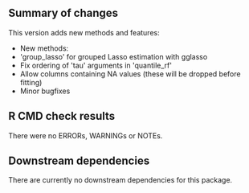 ## Summary of changes

This version adds new methods and features:

 - New methods:
  - 'group_lasso' for grouped Lasso estimation with gglasso
 - Fix ordering of 'tau' arguments in 'quantile_rf'
 - Allow columns containing NA values (these will be dropped before fitting)
 - Minor bugfixes

## R CMD check results

There were no ERRORs, WARNINGs or NOTEs. 

## Downstream dependencies

There are currently no downstream dependencies for this package.

